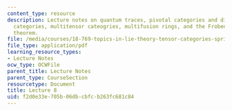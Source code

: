 ```yaml
---
content_type: resource
description: Lecture notes on quantum traces, pivotal categories and dimensions. spherical
  categories, multitensor cateogries, multifusion rings, and the Frobenius-Perron
  theorem.
file: /media/courses/18-769-topics-in-lie-theory-tensor-categories-spring-2009/f2d0e33e705b06dbcbfcb263fc681c84_MIT18_769S09_lec08.pdf
file_type: application/pdf
learning_resource_types:
- Lecture Notes
ocw_type: OCWFile
parent_title: Lecture Notes
parent_type: CourseSection
resourcetype: Document
title: Lecture 8
uid: f2d0e33e-705b-06db-cbfc-b263fc681c84
---
```

